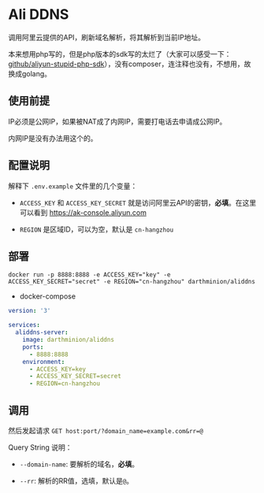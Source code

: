 # Ali DDNS

调用阿里云提供的API，刷新域名解析，将其解析到当前IP地址。

本来想用php写的，但是php版本的sdk写的太烂了（大家可以感受一下：[github/aliyun-stupid-php-sdk](https://github.com/aliyun/aliyun-openapi-php-sdk)），没有composer，连注释也没有，不想用，故换成golang。

## 使用前提

IP必须是公网IP，如果被NAT成了内网IP，需要打电话去申请成公网IP。

内网IP是没有办法用这个的。

## 配置说明

解释下 `.env.example` 文件里的几个变量：

- `ACCESS_KEY` 和 `ACCESS_KEY_SECRET` 就是访问阿里云API的密钥，**必填**。在这里可以看到 https://ak-console.aliyun.com

- `REGION` 是区域ID，可以为空，默认是 `cn-hangzhou`

## 部署

`docker run -p 8888:8888 -e ACCESS_KEY="key" -e ACCESS_KEY_SECRET="secret" -e REGION="cn-hangzhou" darthminion/aliddns`

- docker-compose

```yml
version: '3'

services:
  aliddns-server:
    image: darthminion/aliddns
    ports:
      - 8888:8888
    environment:
      - ACCESS_KEY=key
      - ACCESS_KEY_SECRET=secret
      - REGION=cn-hangzhou
```

## 调用

然后发起请求 `GET host:port/?domain_name=example.com&rr=@`

Query String 说明：

- `--domain-name`: 要解析的域名，**必填**。

- `--rr`: 解析的RR值，选填，默认是`@`。
